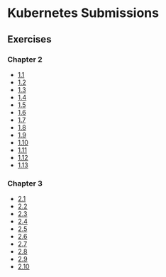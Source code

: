 # Kubernetes Submissions

## Exercises

### Chapter 2

- [1.1](https://github.com/SakuJuuH/kubernetesSubmissions/tree/1.1/log-output)
- [1.2](https://github.com/SakuJuuH/kubernetesSubmissions/tree/1.2/todo-app)
- [1.3](https://github.com/SakuJuuH/kubernetesSubmissions/tree/1.3/log-output)
- [1.4](https://github.com/SakuJuuH/kubernetesSubmissions/tree/1.4/todo-app)
- [1.5](https://github.com/SakuJuuH/kubernetesSubmissions/tree/1.5/todo-app)
- [1.6](https://github.com/SakuJuuH/kubernetesSubmissions/tree/1.6/todo-app)
- [1.7](https://github.com/SakuJuuH/kubernetesSubmissions/tree/1.7/log-output)
- [1.8](https://github.com/SakuJuuH/kubernetesSubmissions/tree/1.8/todo-app)
- [1.9](https://github.com/SakuJuuH/kubernetesSubmissions/tree/1.9/ping-pong)
- [1.10](https://github.com/SakuJuuH/kubernetesSubmissions/tree/1.10/log-output)
- [1.11](https://github.com/SakuJuuH/kubernetesSubmissions/tree/1.11/)
- [1.12](https://github.com/SakuJuuH/kubernetesSubmissions/tree/1.12/todo-app)
- [1.13](https://github.com/SakuJuuH/kubernetesSubmissions/tree/1.13/todo-app)

### Chapter 3

- [2.1](https://github.com/SakuJuuH/kubernetesSubmissions/tree/2.1/log-output)
- [2.2](https://github.com/SakuJuuH/kubernetesSubmissions/tree/2.2/todo-app)
- [2.3](https://github.com/SakuJuuH/kubernetesSubmissions/tree/2.3/)
- [2.4](https://github.com/SakuJuuH/kubernetesSubmissions/tree/2.4/)
- [2.5](https://github.com/SakuJuuH/kubernetesSubmissions/tree/2.5/log-output) 
- [2.6](https://github.com/SakuJuuH/kubernetesSubmissions/tree/2.6/todo-app)
- [2.7]()
- [2.8]() 
- [2.9]()
- [2.10]()